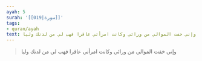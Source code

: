 ```yaml
---
ayah: 5
surah: '[[019|سورة]]'
tags:
- quran/ayah
text: وإني خفت الموالي من ورائي وكانت امرأتي عاقرا فهب لي من لدنك وليا
---
```

> وإني خفت الموالي من ورائي وكانت امرأتي عاقرا فهب لي من لدنك وليا
